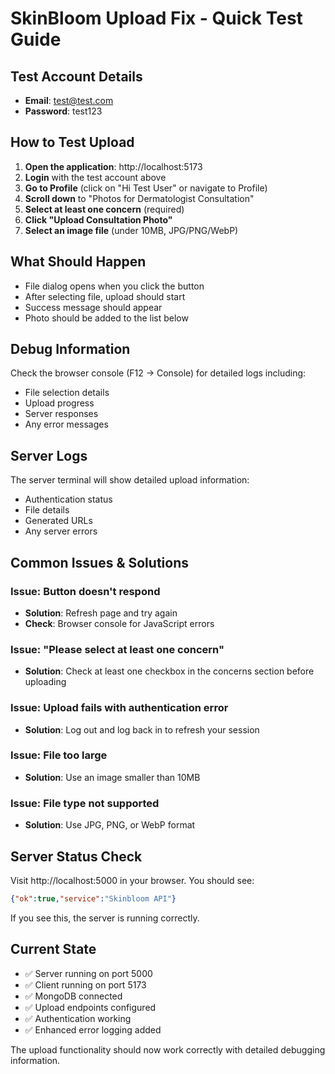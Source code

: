 # SkinBloom Upload Fix - Quick Test Guide

## Test Account Details
- **Email**: test@test.com
- **Password**: test123

## How to Test Upload

1. **Open the application**: http://localhost:5173
2. **Login** with the test account above
3. **Go to Profile** (click on "Hi Test User" or navigate to Profile)
4. **Scroll down** to "Photos for Dermatologist Consultation"
5. **Select at least one concern** (required)
6. **Click "Upload Consultation Photo"**
7. **Select an image file** (under 10MB, JPG/PNG/WebP)

## What Should Happen
- File dialog opens when you click the button
- After selecting file, upload should start
- Success message should appear
- Photo should be added to the list below

## Debug Information
Check the browser console (F12 → Console) for detailed logs including:
- File selection details
- Upload progress
- Server responses
- Any error messages

## Server Logs
The server terminal will show detailed upload information:
- Authentication status
- File details
- Generated URLs
- Any server errors

## Common Issues & Solutions

### Issue: Button doesn't respond
- **Solution**: Refresh page and try again
- **Check**: Browser console for JavaScript errors

### Issue: "Please select at least one concern"
- **Solution**: Check at least one checkbox in the concerns section before uploading

### Issue: Upload fails with authentication error
- **Solution**: Log out and log back in to refresh your session

### Issue: File too large
- **Solution**: Use an image smaller than 10MB

### Issue: File type not supported
- **Solution**: Use JPG, PNG, or WebP format

## Server Status Check
Visit http://localhost:5000 in your browser. You should see:
```json
{"ok":true,"service":"Skinbloom API"}
```

If you see this, the server is running correctly.

## Current State
- ✅ Server running on port 5000
- ✅ Client running on port 5173
- ✅ MongoDB connected
- ✅ Upload endpoints configured
- ✅ Authentication working
- ✅ Enhanced error logging added

The upload functionality should now work correctly with detailed debugging information.
